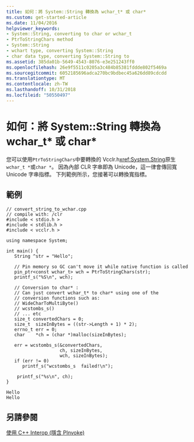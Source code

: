 ```yaml
---
title: 如何：將 System::String 轉換為 wchar_t* 或 char*
ms.custom: get-started-article
ms.date: 11/04/2016
helpviewer_keywords:
- System::String, converting to char or wchar_t
- PtrToStringChars method
- System::String
- wchart type, converting System::String
- char data type, converting System::String to
ms.assetid: 385da01b-5649-4543-8076-e3e251243ff0
ms.openlocfilehash: 26e9f5511c0205a3c484b85381fddde802f5469a
ms.sourcegitcommit: 6052185696adca270bc9bdbec45a626dd89cdcdd
ms.translationtype: MT
ms.contentlocale: zh-TW
ms.lasthandoff: 10/31/2018
ms.locfileid: "50550497"
---
```

# <a name="how-to-convert-systemstring-to-wchart-or-char"></a>如何：將 System::String 轉換為 wchar_t* 或 char*

您可以使用`PtrToStringChars`中要轉換的 Vcclr.h<xref:System.String>原生`wchar_t *`或`char *`。  因為內部 CLR 字串即為 Unicode，這一律會傳回寬 Unicode 字串指標。 下列範例所示，您接著可以轉換寬指標。

## <a name="example"></a>範例

```
// convert_string_to_wchar.cpp
// compile with: /clr
#include < stdio.h >
#include < stdlib.h >
#include < vcclr.h >

using namespace System;

int main() {
   String ^str = "Hello";

   // Pin memory so GC can't move it while native function is called
   pin_ptr<const wchar_t> wch = PtrToStringChars(str);
   printf_s("%S\n", wch);

   // Conversion to char* :
   // Can just convert wchar_t* to char* using one of the
   // conversion functions such as:
   // WideCharToMultiByte()
   // wcstombs_s()
   // ... etc
   size_t convertedChars = 0;
   size_t  sizeInBytes = ((str->Length + 1) * 2);
   errno_t err = 0;
   char    *ch = (char *)malloc(sizeInBytes);

   err = wcstombs_s(&convertedChars,
                    ch, sizeInBytes,
                    wch, sizeInBytes);
   if (err != 0)
      printf_s("wcstombs_s  failed!\n");

    printf_s("%s\n", ch);
}
```

```Output
Hello
Hello
```

## <a name="see-also"></a>另請參閱

[使用 C++ Interop (隱含 PInvoke)](../dotnet/using-cpp-interop-implicit-pinvoke.md)